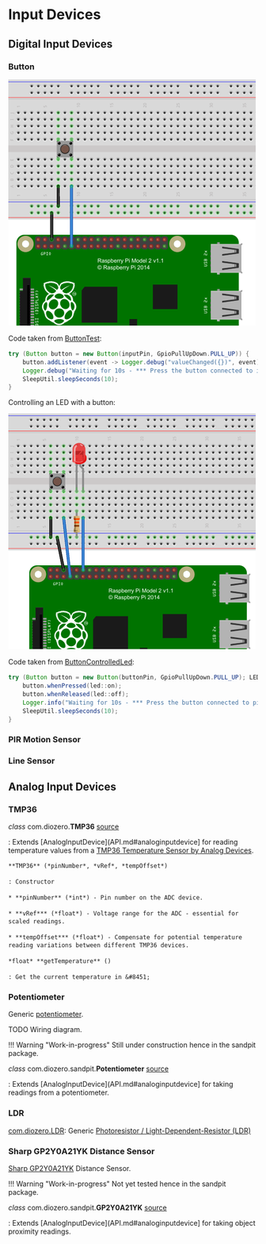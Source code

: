 # Input Devices

## Digital Input Devices

### Button

![Button](images/Button.png "Button") 

Code taken from [ButtonTest](https://github.com/mattjlewis/diozero/blob/master/diozero-core/src/main/java/com/diozero/sampleapps/ButtonTest.java):

```java
try (Button button = new Button(inputPin, GpioPullUpDown.PULL_UP)) {
	button.addListener(event -> Logger.debug("valueChanged({})", event));
	Logger.debug("Waiting for 10s - *** Press the button connected to input pin " + inputPin + " ***");
	SleepUtil.sleepSeconds(10);
}
```

Controlling an LED with a button:

![Button controlled LED](images/Button_LED.png "Button controlled LED") 

Code taken from [ButtonControlledLed](https://github.com/mattjlewis/diozero/blob/master/diozero-core/src/main/java/com/diozero/sampleapps/ButtonControlledLed.java):

```java
try (Button button = new Button(buttonPin, GpioPullUpDown.PULL_UP); LED led = new LED(ledPin)) {
	button.whenPressed(led::on);
	button.whenReleased(led::off);
	Logger.info("Waiting for 10s - *** Press the button connected to pin {} ***", Integer.valueOf(buttonPin));
	SleepUtil.sleepSeconds(10);
}
```


### PIR Motion Sensor

### Line Sensor

## Analog Input Devices

### TMP36

*class* com.diozero.**TMP36** [source](https://github.com/mattjlewis/diozero/blob/master/diozero-core/src/main/java/com/diozero/TMP36.java)

: Extends [AnalogInputDevice](API.md#analoginputdevice] for reading temperature values from a [TMP36 Temperature Sensor by Analog Devices](http://www.analog.com/en/products/analog-to-digital-converters/integrated-special-purpose-converters/integrated-temperature-sensors/tmp36.html).

    **TMP36** (*pinNumber*, *vRef*, *tempOffset*)
    
    : Constructor
    
    * **pinNumber** (*int*) - Pin number on the ADC device.
    
    * **vRef*** (*float*) - Voltage range for the ADC - essential for scaled readings.
    
    * **tempOffset*** (*float*) - Compensate for potential temperature reading variations between different TMP36 devices.
    
    *float* **getTemperature** ()
    
    : Get the current temperature in &#8451;


### Potentiometer

Generic [potentiometer](https://en.wikipedia.org/wiki/Potentiometer).

TODO Wiring diagram.

!!! Warning "Work-in-progress"
    Still under construction hence in the sandpit package.

*class* com.diozero.sandpit.**Potentiometer** [source](https://github.com/mattjlewis/diozero/blob/master/diozero-core/src/main/java/com/diozero/sandpit/Potentiometer.java)

: Extends [AnalogInputDevice](API.md#analoginputdevice] for taking readings from a potentiometer.


### LDR

[com.diozero.LDR](https://github.com/mattjlewis/diozero/blob/master/diozero-core/src/main/java/com/diozero/LDR.java): Generic [Photoresistor / Light-Dependent-Resistor (LDR)](https://en.wikipedia.org/wiki/Photoresistor)

### Sharp GP2Y0A21YK Distance Sensor

[Sharp GP2Y0A21YK](http://www.sharpsma.com/webfm_send/1208) Distance Sensor.

!!! Warning "Work-in-progress"
    Not yet tested hence in the sandpit package.

*class* com.diozero.sandpit.**GP2Y0A21YK** [source](https://github.com/mattjlewis/diozero/blob/master/diozero-core/src/main/java/com/diozero/sandpit/GP2Y0A21YK.java)

: Extends [AnalogInputDevice](API.md#analoginputdevice] for taking object proximity readings. 
